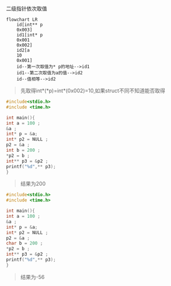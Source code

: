 二级指针依次取值
```mermaid
flowchart LR
    id[int** p
    0x003]
    id1[int* p
    0x001
    0x002]
    id2[a
    10
    0x001]
    id--第一次取值为* p的地址-->id1
    id1--第二次取值为a的值-->id2
    id--值相等-->id2
```
> 先取得int*(*p)=int\*(0x002)=10,如果struct不同不知道能否取得

```C
#include<stdio.h>
#include <time.h>

int main(){
int a = 100 ;
&a ;
int* p = &a;
int* p2 = NULL ;
p2 = &a ;
int b = 200 ;
*p2 = b ;
int** p3 = &p2 ;
printf("%d",** p3);
}
```
> 结果为200
```C
#include<stdio.h>
#include <time.h>

int main(){
int a = 100 ;
&a ;
int* p = &a;
int* p2 = NULL ;
p2 = &a ;
char b = 200 ;
*p2 = b ;
int** p3 = &p2 ;
printf("%d",** p3);
}
```
> 结果为-56
